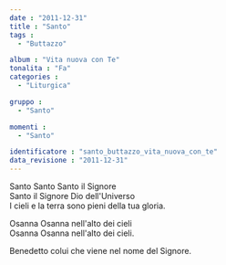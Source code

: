 ```yaml
---
date : "2011-12-31"
title : "Santo"
tags : 
  - "Buttazzo"

album : "Vita nuova con Te"
tonalita : "Fa"
categories : 
  - "Liturgica"

gruppo : 
  - "Santo"

momenti : 
  - "Santo"

identificatore : "santo_buttazzo_vita_nuova_con_te"
data_revisione : "2011-12-31"
---
```

  
  
  
  
  
  
  
  
  
  
Santo Santo Santo il Signore  
Santo il Signore Dio dell'Universo    
I cieli e la terra sono pieni della tua gloria.  
  
  
  
Osanna Osanna nell'alto dei cieli  
Osanna Osanna nell'alto dei cieli.  
  
  
  
Benedetto colui che viene nel nome del Signore.  
  
  
  
  

